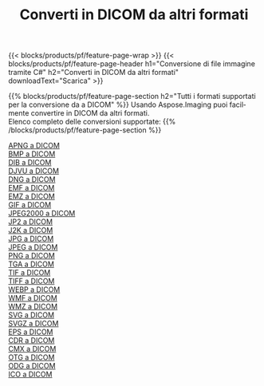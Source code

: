 ﻿---
title: Converti in DICOM da altri formati 
weight: 3920
url: /it/java/conversion/to/dicom 
lang: it
langdirlevel: 2
locales: zh-hans,ja,it,ru,de,es,fr,nl,id,lt,pl,pt,vi,tr,ko,zh-hant,ar,hi,th,sv,cs,uk,he
description: Usando Aspose.Imaging puoi facilmente convertire in DICOM da altri formati
---

{{< blocks/products/pf/feature-page-wrap >}}
{{< blocks/products/pf/feature-page-header h1="Conversione di file immagine tramite C#" h2="Converti in DICOM da altri formati" downloadText="Scarica" >}}


{{% blocks/products/pf/feature-page-section  h2="Tutti i formati supportati per la conversione da a DICOM" %}}
Usando Aspose.Imaging puoi facilmente convertire in DICOM da altri formati.
<br/>
Elenco completo delle conversioni supportate:
{{% /blocks/products/pf/feature-page-section %}}
<div class="container-fluid productfamilypage bg-gray">
    <div class="convertypes bg-gray agp-content section">
        <div class="container">
		<div class="row other-converters">
		    <div class='col-md-2 other-converter remove-lp remove-rp'><a href="/imaging/it/java/conversion/apng-to-dicom" >APNG a DICOM</a></div>
<div class='col-md-2 other-converter remove-lp remove-rp'><a href="/imaging/it/java/conversion/bmp-to-dicom" >BMP a DICOM</a></div>
<div class='col-md-2 other-converter remove-lp remove-rp'><a href="/imaging/it/java/conversion/dib-to-dicom" >DIB a DICOM</a></div>
<div class='col-md-2 other-converter remove-lp remove-rp'><a href="/imaging/it/java/conversion/djvu-to-dicom" >DJVU a DICOM</a></div>
<div class='col-md-2 other-converter remove-lp remove-rp'><a href="/imaging/it/java/conversion/dng-to-dicom" >DNG a DICOM</a></div>
<div class='col-md-2 other-converter remove-lp remove-rp'><a href="/imaging/it/java/conversion/emf-to-dicom" >EMF a DICOM</a></div>
<div class='col-md-2 other-converter remove-lp remove-rp'><a href="/imaging/it/java/conversion/emz-to-dicom" >EMZ a DICOM</a></div>
<div class='col-md-2 other-converter remove-lp remove-rp'><a href="/imaging/it/java/conversion/gif-to-dicom" >GIF a DICOM</a></div>
<div class='col-md-2 other-converter remove-lp remove-rp'><a href="/imaging/it/java/conversion/jpeg2000-to-dicom" >JPEG2000 a DICOM</a></div>
<div class='col-md-2 other-converter remove-lp remove-rp'><a href="/imaging/it/java/conversion/jp2-to-dicom" >JP2 a DICOM</a></div>
<div class='col-md-2 other-converter remove-lp remove-rp'><a href="/imaging/it/java/conversion/j2k-to-dicom" >J2K a DICOM</a></div>
<div class='col-md-2 other-converter remove-lp remove-rp'><a href="/imaging/it/java/conversion/jpg-to-dicom" >JPG a DICOM</a></div>
<div class='col-md-2 other-converter remove-lp remove-rp'><a href="/imaging/it/java/conversion/jpeg-to-dicom" >JPEG a DICOM</a></div>
<div class='col-md-2 other-converter remove-lp remove-rp'><a href="/imaging/it/java/conversion/png-to-dicom" >PNG a DICOM</a></div>
<div class='col-md-2 other-converter remove-lp remove-rp'><a href="/imaging/it/java/conversion/tga-to-dicom" >TGA a DICOM</a></div>
<div class='col-md-2 other-converter remove-lp remove-rp'><a href="/imaging/it/java/conversion/tif-to-dicom" >TIF a DICOM</a></div>
<div class='col-md-2 other-converter remove-lp remove-rp'><a href="/imaging/it/java/conversion/tiff-to-dicom" >TIFF a DICOM</a></div>
<div class='col-md-2 other-converter remove-lp remove-rp'><a href="/imaging/it/java/conversion/webp-to-dicom" >WEBP a DICOM</a></div>
<div class='col-md-2 other-converter remove-lp remove-rp'><a href="/imaging/it/java/conversion/wmf-to-dicom" >WMF a DICOM</a></div>
<div class='col-md-2 other-converter remove-lp remove-rp'><a href="/imaging/it/java/conversion/wmz-to-dicom" >WMZ a DICOM</a></div>
<div class='col-md-2 other-converter remove-lp remove-rp'><a href="/imaging/it/java/conversion/svg-to-dicom" >SVG a DICOM</a></div>
<div class='col-md-2 other-converter remove-lp remove-rp'><a href="/imaging/it/java/conversion/svgz-to-dicom" >SVGZ a DICOM</a></div>
<div class='col-md-2 other-converter remove-lp remove-rp'><a href="/imaging/it/java/conversion/eps-to-dicom" >EPS a DICOM</a></div>
<div class='col-md-2 other-converter remove-lp remove-rp'><a href="/imaging/it/java/conversion/cdr-to-dicom" >CDR a DICOM</a></div>
<div class='col-md-2 other-converter remove-lp remove-rp'><a href="/imaging/it/java/conversion/cmx-to-dicom" >CMX a DICOM</a></div>
<div class='col-md-2 other-converter remove-lp remove-rp'><a href="/imaging/it/java/conversion/otg-to-dicom" >OTG a DICOM</a></div>
<div class='col-md-2 other-converter remove-lp remove-rp'><a href="/imaging/it/java/conversion/odg-to-dicom" >ODG a DICOM</a></div>
<div class='col-md-2 other-converter remove-lp remove-rp'><a href="/imaging/it/java/conversion/ico-to-dicom" >ICO a DICOM</a></div>
                </div>
        </div>
    </div>
</div>
<br/>

